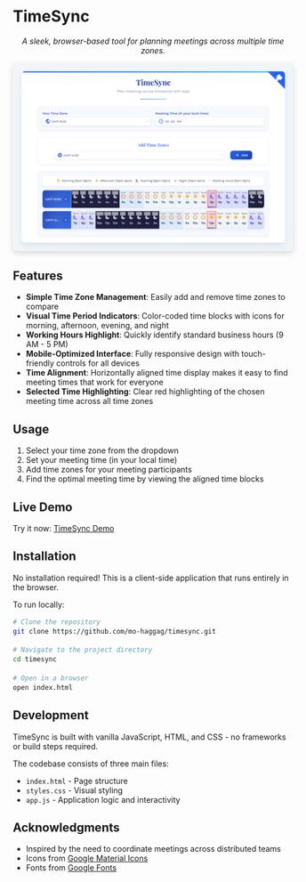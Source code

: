 # TimeSync

<div align="center">
  <p><em>A sleek, browser-based tool for planning meetings across multiple time zones.</em></p>
  <img src="screenshot.png" alt="TimeSync" width="800" style="border-radius: 8px; box-shadow: 0 4px 12px rgba(0,0,0,0.15);" />
</div>

## Features

- **Simple Time Zone Management**: Easily add and remove time zones to compare
- **Visual Time Period Indicators**: Color-coded time blocks with icons for morning, afternoon, evening, and night
- **Working Hours Highlight**: Quickly identify standard business hours (9 AM - 5 PM)
- **Mobile-Optimized Interface**: Fully responsive design with touch-friendly controls for all devices
- **Time Alignment**: Horizontally aligned time display makes it easy to find meeting times that work for everyone
- **Selected Time Highlighting**: Clear red highlighting of the chosen meeting time across all time zones

## Usage

1. Select your time zone from the dropdown
2. Set your meeting time (in your local time)
3. Add time zones for your meeting participants
4. Find the optimal meeting time by viewing the aligned time blocks

## Live Demo

Try it now: [TimeSync Demo](https://trytimesync.vercel.app/)

## Installation

No installation required! This is a client-side application that runs entirely in the browser.

To run locally:

```bash
# Clone the repository
git clone https://github.com/mo-haggag/timesync.git

# Navigate to the project directory
cd timesync

# Open in a browser
open index.html
```

## Development

TimeSync is built with vanilla JavaScript, HTML, and CSS - no frameworks or build steps required.

The codebase consists of three main files:
- `index.html` - Page structure
- `styles.css` - Visual styling
- `app.js` - Application logic and interactivity

## Acknowledgments

- Inspired by the need to coordinate meetings across distributed teams
- Icons from [Google Material Icons](https://fonts.google.com/icons)
- Fonts from [Google Fonts](https://fonts.google.com/)
